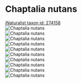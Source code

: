 
Chaptalia nutans
================
  
[iNaturalist taxon id: 274158](https://www.inaturalist.org/taxa/274158)  
![Chaptalia nutans](https://inaturalist-open-data.s3.amazonaws.com/photos/241211274/medium.jpeg)  
![Chaptalia nutans](https://inaturalist-open-data.s3.amazonaws.com/photos/240888193/medium.jpeg)  
![Chaptalia nutans](https://inaturalist-open-data.s3.amazonaws.com/photos/240888296/medium.jpeg)  
![Chaptalia nutans](https://inaturalist-open-data.s3.amazonaws.com/photos/240885479/medium.jpeg)  
![Chaptalia nutans](https://inaturalist-open-data.s3.amazonaws.com/photos/240845326/medium.jpg)  
![Chaptalia nutans](https://inaturalist-open-data.s3.amazonaws.com/photos/240845345/medium.jpg)  
![Chaptalia nutans](https://inaturalist-open-data.s3.amazonaws.com/photos/232950655/medium.jpg)  
![Chaptalia nutans](https://inaturalist-open-data.s3.amazonaws.com/photos/232950692/medium.jpg)  
![Chaptalia nutans](https://inaturalist-open-data.s3.amazonaws.com/photos/228183351/medium.jpeg)  
![Chaptalia nutans](https://inaturalist-open-data.s3.amazonaws.com/photos/228183371/medium.jpeg)